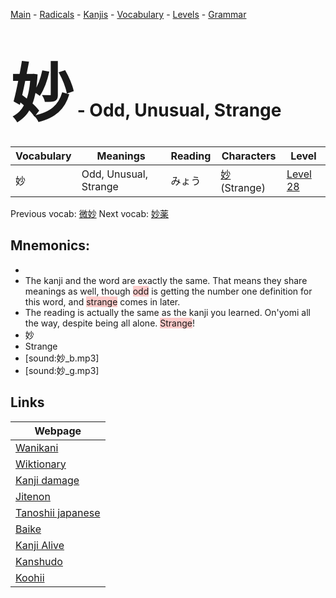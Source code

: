 <style> bigfont {font-size: 100px}</style>
[Main](../README.md) -
[Radicals](../radicals.md) -
[Kanjis](../kanjis.md) -
[Vocabulary](../vocabulary.md) -
[Levels](../levels.md) -
[Grammar](../grammar.md)
# <bigfont> 妙</bigfont> - Odd, Unusual, Strange 

| Vocabulary | Meanings | Reading | Characters | Level |
| --- | --- | --- | --- | --- |
| 妙 | Odd, Unusual, Strange | みょう |  [妙](../kanjis/妙.md) (Strange) | [Level 28](../levels/wk_level28.md) |

Previous vocab: [微妙](微妙.md) Next vocab: [妙薬](妙薬.md) 

## Mnemonics:

* 
* The kanji and the word are exactly the same. That means they share meanings as well, though <span style="background-color:#ffcccb"> odd</span> is getting the number one definition for this word, and <span style="background-color:#ffcccb"> strange</span> comes in later.
* The reading is actually the same as the kanji you learned. On'yomi all the way, despite being all alone. <span style="background-color:#ffcccb"> Strange</span>!
* 妙
* Strange
* [sound:妙_b.mp3]
* [sound:妙_g.mp3]


## Links 

| Webpage |
| --- |
| [Wanikani          ](https://www.wanikani.com/kanji/妙) |
| [Wiktionary        ](https://en.wiktionary.org/wiki/妙) |
| [Kanji damage      ](http://www.kanjidamage.com/kanji/search?utf8=✓&q=妙) |
| [Jitenon           ](https://jitenon.com/kanji/妙) |
| [Tanoshii japanese ](https://www.tanoshiijapanese.com/dictionary/kanji.cfm?k=妙) |
| [Baike             ](https://baike.baidu.com/item/妙) |
| [Kanji Alive       ](https://app.kanjialive.com/妙) |
| [Kanshudo          ](https://www.kanshudo.com/searchmn?q=妙) |
| [Koohii            ](https://kanji.koohii.com/study/kanji/妙) |
